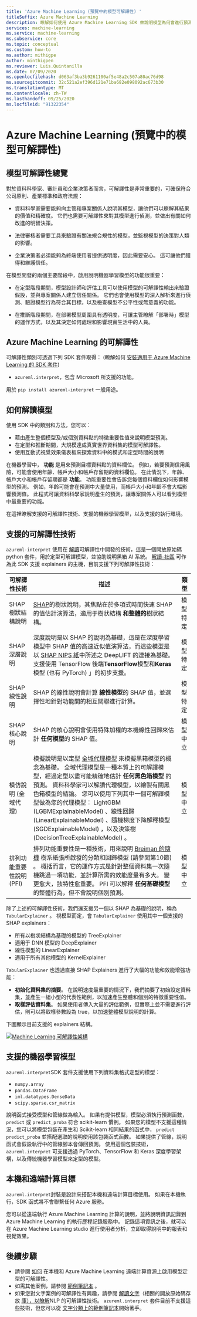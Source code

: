 ```yaml
---
title: 'Azure Machine Learning (預覽中的模型可解譯性) '
titleSuffix: Azure Machine Learning
description: 瞭解如何使用 Azure Machine Learning SDK 來說明模型為何會進行預測。 您可以在定型和推斷期間使用它，以瞭解您的模型如何進行預測。
services: machine-learning
ms.service: machine-learning
ms.subservice: core
ms.topic: conceptual
ms.custom: how-to
ms.author: mithigpe
author: minthigpen
ms.reviewer: Luis.Quintanilla
ms.date: 07/09/2020
ms.openlocfilehash: d063af3ba3b9261100af5e48a2c507a80ac76d98
ms.sourcegitcommit: 32c521a2ef396d121e71ba682e098092ac673b30
ms.translationtype: MT
ms.contentlocale: zh-TW
ms.lasthandoff: 09/25/2020
ms.locfileid: "91322354"
---
```

# <a name="model-interpretability-in-azure-machine-learning-preview"></a>Azure Machine Learning (預覽中的模型可解譯性) 


## <a name="overview-of-model-interpretability"></a>模型可解譯性總覽

對於資料科學家、審計員和企業決策者而言，可解譯性是非常重要的，可確保符合公司原則、產業標準和政府法規：

+ 資料科學家需要能夠向主管和專案關係人說明其模型，讓他們可以瞭解其結果的價值和精確度。 它們也需要可解譯性來對其模型進行偵測，並做出有關如何改進的明智決策。 

+ 法律審核者需要工具來驗證有關法規合規性的模型，並監視模型的決策對人類的影響。 

+ 企業決策者必須能夠為終端使用者提供透明度，因此需要安心。 這可讓他們獲得和維護信任。


在模型開發的兩個主要階段中，啟用說明機器學習模型的功能很重要：
+ 在定型階段期間，模型設計師和評估工具可以使用模型的可解譯性輸出來驗證假設，並與專案關係人建立信任關係。 它們也會使用模型的深入解析來進行偵測、驗證模型行為符合其目標，以及檢查模型不公平性或無意義的功能。

+ 在推斷階段期間，在部署模型周圍具有透明度，可讓主管瞭解「部署時」模型的運作方式，以及其決定如何處理和影響現實生活中的人員。 

## <a name="interpretability-with-azure-machine-learning"></a>Azure Machine Learning 的可解譯性

可解譯性類別可透過下列 SDK 套件取得： (瞭解如何 [安裝適用于 Azure Machine Learning 的 SDK 套件](https://docs.microsoft.com/python/api/overview/azure/ml/install?view=azure-ml-py&preserve-view=true)) 

* `azureml.interpret`，包含 Microsoft 所支援的功能。

用於 `pip install azureml-interpret` 一般用途。

## <a name="how-to-interpret-your-model"></a>如何解讀模型

使用 SDK 中的類別和方法，您可以：
+ 藉由產生整個模型及/或個別資料點的特徵重要性值來說明模型預測。 
+ 在定型和推斷期間，大規模達成真實世界資料集的模型可解譯性。
+ 使用互動式視覺效果儀表板來探索資料中的模式和定型時間的說明


在機器學習中， **功能** 是用來預測目標資料點的資料欄位。 例如，若要預測信用風險，可能會使用年齡、帳戶大小和帳戶存留期的資料欄位。 在此情況下，年齡、帳戶大小和帳戶存留期都是 **功能**。 功能重要性會告訴您每個資料欄位如何影響模型的預測。 例如，年齡可能會在預測中大量使用，而帳戶大小和年齡不會大幅影響預測值。 此程式可讓資料科學家說明產生的預測，讓專案關係人可以看到模型中最重要的功能。

在這裡瞭解支援的可解譯性技術、支援的機器學習模型，以及支援的執行環境。


## <a name="supported-interpretability-techniques"></a>支援的可解譯性技術

 `azureml-interpret` 使用在 [解讀](https://github.com/interpretml/interpret-community/)可解譯性中開發的技術，這是一個開放原始碼 python 套件，用於定型可解譯模型，並協助說明黑箱 AI 系統。 [解讀-社區](https://github.com/interpretml/interpret-community/) 可作為此 SDK 支援 explainers 的主機，目前支援下列可解譯性技術：

|可解譯性技術|描述|類型|
|--|--|--------------------|
|SHAP 樹狀結構說明| [SHAP](https://github.com/slundberg/shap)的樹狀說明，其焦點在於多項式時間快速 SHAP 的值估計演算法，適用于樹狀結構 **和整體的**樹狀結構。|模型特定|
|SHAP 深層說明| 深度說明是以 SHAP 的說明為基礎，這是在深度學習模型中 SHAP 值的高速近似值演算法，而這些模型是以 [SHAP NIPS 紙](https://papers.nips.cc/paper/7062-a-unified-approach-to-interpreting-model-predictions)中所述之 DeepLIFT 的連接為基礎。 支援使用 TensorFlow 後端**TensorFlow**模型和**Keras**模型 (也有 PyTorch) 」的初步支援。|模型特定|
|SHAP 線性說明| SHAP 的線性說明會計算 **線性模型**的 SHAP 值，並選擇性地針對功能間的相互關聯進行計算。|模型特定|
|SHAP 核心說明| SHAP 的核心說明會使用特殊加權的本機線性回歸來估計 **任何模型**的 SHAP 值。|模型中立|
|模仿說明 (全域代理) | 模擬說明是以定型 [全域代理模型](https://christophm.github.io/interpretable-ml-book/global.html) 來模擬黑箱模型的概念為基礎。 全域代理模型是一種本質上的可解譯模型，經過定型以盡可能精確地估計 **任何黑色箱模型** 的預測。 資料科學家可以解讀代理模型，以繪製有關黑色箱模型的結論。 您可以使用下列其中一個可解譯模型做為您的代理模型： LightGBM (LGBMExplainableModel) 、線性回歸 (LinearExplainableModel) 、隨機梯度下降解釋模型 (SGDExplainableModel) ，以及決策樹 (DecisionTreeExplainableModel) 。|模型中立|
|排列功能重要性說明 (PFI) | 排列功能重要性是一種技術，用來說明 [Breiman 的隨機](https://www.stat.berkeley.edu/~breiman/randomforest2001.pdf) 樹系紙張所啟發的分類和回歸模型 (請參閱第10節) 。 概括而言，它的運作方式是針對整個資料集一次隨機跳過一項功能，並計算所需的效能度量有多大。 變更愈大，該特性愈重要。 PFI 可以解釋 **任何基礎模型** 的整體行為，但不會說明個別預測。 |模型中立|




除了上述的可解譯性技術，我們還支援另一個以 SHAP 為基礎的說明，稱為 `TabularExplainer` 。 視模型而定，會 `TabularExplainer` 使用其中一個支援的 SHAP explainers：

* 所有以樹狀結構為基礎的模型的 TreeExplainer
* 適用于 DNN 模型的 DeepExplainer
* 線性模型的 LinearExplainer
* 適用于所有其他模型的 KernelExplainer

`TabularExplainer` 也透過直接 SHAP Explainers 進行了大幅的功能和效能增強功能：

* **初始化資料集的摘要**。 在說明速度最重要的情況下，我們摘要了初始設定資料集，並產生一組小型的代表性範例，以加速產生整體和個別的特徵重要性值。
* **取樣評估資料集**。 如果使用者傳入大量的評估範例，但實際上並不需要進行評估，則可以將取樣參數設為 true，以加速整體模型說明的計算。

下圖顯示目前支援的 explainers 結構。

[![Machine Learning 可解譯性架構](./media/how-to-machine-learning-interpretability/interpretability-architecture.png)](./media/how-to-machine-learning-interpretability/interpretability-architecture.png#lightbox)


## <a name="supported-machine-learning-models"></a>支援的機器學習模型

`azureml.interpret`SDK 套件支援使用下列資料集格式定型的模型：
- `numpy.array`
- `pandas.DataFrame`
- `iml.datatypes.DenseData`
- `scipy.sparse.csr_matrix`

說明函式接受模型和管線做為輸入。 如果有提供模型，模型必須執行預測函數， `predict` 或 `predict_proba` 符合 scikit-learn 慣例。 如果您的模型不支援這種情況，您可以將模型包裝在產生和 Scikit-learn 相同結果的函式中， `predict` `predict_proba` 並搭配選取的說明使用該包裝函式函數。 如果提供了管線，說明函式會假設執行中的管線腳本會傳回預測。 使用這個包裝技術， `azureml.interpret` 可支援透過 PyTorch、TensorFlow 和 Keras 深度學習架構，以及傳統機器學習模型來定型的模型。

## <a name="local-and-remote-compute-target"></a>本機和遠端計算目標

`azureml.interpret`封裝是設計來搭配本機和遠端計算目標使用。 如果在本機執行，SDK 函式將不會聯繫任何 Azure 服務。 

您可以從遠端執行 Azure Machine Learning 計算的說明，並將說明資訊記錄到 Azure Machine Learning 的執行歷程記錄服務中。 記錄這項資訊之後，就可以在 Azure Machine Learning studio 進行使用者分析，立即取得說明中的報表和視覺效果。


## <a name="next-steps"></a>後續步驟

- 請參閱 [如何](how-to-machine-learning-interpretability-aml.md) 在本機和 Azure Machine Learning 遠端計算資源上啟用模型定型的可解譯性。 
- 如需其他案例，請參閱 [範例筆記本](https://github.com/Azure/MachineLearningNotebooks/tree/master/how-to-use-azureml/explain-model) 。 
- 如果您對文字案例的可解譯性有興趣，請參閱 [解讀文字](https://github.com/interpretml/interpret-text)（相關的開放原始碼存放 [庫），以瞭解](https://github.com/interpretml/interpret-community/)NLP 的可解譯性技術。 `azureml.interpret` 套件目前不支援這些技術，但您可以從 [文字分類上的範例筆記本](https://github.com/interpretml/interpret-text/blob/master/notebooks/text_classification/text_classification_classical_text_explainer.ipynb)開始著手。

